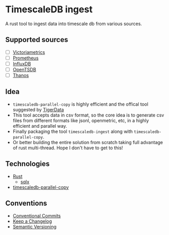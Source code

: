 # TimescaleDB ingest
A rust tool to ingest data into timescale db from various sources.

## Supported sources

* [ ] [Victoriametrics](https://victoriametrics.com)
* [ ] [Prometheus](https://prometheus.io)
* [ ] [InfluxDB](https://www.influxdata.com)
* [ ] [OpenTSDB](https://opentsdb.net)
* [ ] [Thanos](https://thanos.io)

## Idea

* `timescaledb-parallel-copy` is highly efficient and the offical tool suggested
  by [TigerData](https://www.tigerdata.com/blog/how-to-migrate-your-data-to-timescale)
* This tool accepts data in csv format, so the core idea is to generate csv files
  from different formats like jsonl, openmetric, etc, in a highly efficient and parallel
  way.
* Finally packaging the tool `timescaledb-ingest` along with `timescaledb-parallel-copy`.
* Or better building the entire solution from scratch taking full advantage of rust
  multi-thread. Hope I don't have to get to this!
  
## Technologies

* [Rust](https://www.rust-lang.org/)
    * [sqlx](https://github.com/launchbadge/sqlx)
* [timescaledb-parallel-copy](https://github.com/timescale/timescaledb-parallel-copy)

## Conventions

* [Conventional Commits](https://www.conventionalcommits.org/en/v1.0.0/)
* [Keep a Changelog](https://keepachangelog.com/en/1.1.0/) 
* [Semantic Versioning](https://semver.org/spec/v2.0.0.html)
